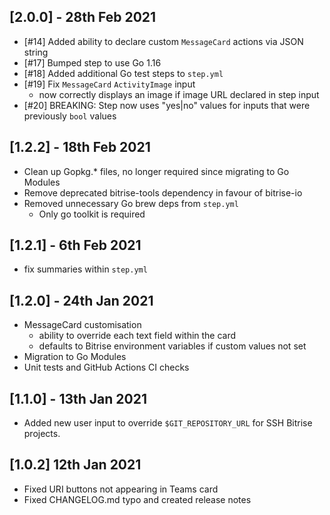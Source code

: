 ## [2.0.0] - 28th Feb 2021

* [#14] Added ability to declare custom `MessageCard` actions via JSON string
* [#17] Bumped step to use Go 1.16
* [#18] Added additional Go test steps to `step.yml`
* [#19] Fix `MessageCard` `ActivityImage` input
	* now correctly displays an image if image URL declared in step input
* [#20] BREAKING: Step now uses "yes|no" values for inputs that were previously `bool` values


## [1.2.2] - 18th Feb 2021

* Clean up Gopkg.* files, no longer required since migrating to Go Modules
* Remove deprecated bitrise-tools dependency in favour of bitrise-io
* Removed unnecessary Go brew deps from `step.yml`
	* Only go toolkit is required

## [1.2.1] - 6th Feb 2021

* fix summaries within `step.yml`

## [1.2.0] - 24th Jan 2021

* MessageCard customisation
	* ability to override each text field within the card
    * defaults to Bitrise environment variables if custom values not set
* Migration to Go Modules
* Unit tests and GitHub Actions CI checks

## [1.1.0] - 13th Jan 2021

* Added new user input to override `$GIT_REPOSITORY_URL` for SSH Bitrise projects.

## [1.0.2] 12th Jan 2021

* Fixed URI buttons not appearing in Teams card
* Fixed CHANGELOG.md typo and created release notes
